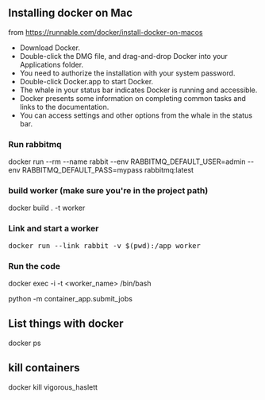 ## Installing docker on Mac

from https://runnable.com/docker/install-docker-on-macos

- Download Docker.
- Double-click the DMG file, and drag-and-drop Docker into your Applications folder.
- You need to authorize the installation with your system password.
- Double-click Docker.app to start Docker.
- The whale in your status bar indicates Docker is running and accessible.
- Docker presents some information on completing common tasks and links to the documentation.
- You can access settings and other options from the whale in the status bar.

### Run rabbitmq

docker run --rm --name rabbit --env RABBITMQ_DEFAULT_USER=admin --env RABBITMQ_DEFAULT_PASS=mypass rabbitmq:latest

### build worker (make sure you're in the project path)

docker build . -t worker

### Link and start a worker

<pre>docker run --link rabbit -v $(pwd):/app worker</pre>

### Run the code

docker exec -i -t <worker_name> /bin/bash

python -m container_app.submit_jobs

## List things with docker

docker ps

## kill containers

docker kill vigorous_haslett
